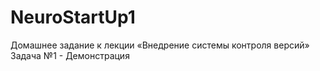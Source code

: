 # NeuroStartUp1
Домашнее задание к лекции «Внедрение системы контроля версий» Задача №1 - Демонстрация
